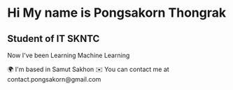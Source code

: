 <h1>Hi  My name is Pongsakorn Thongrak</h1>
<h2>Student of IT SKNTC</h2>
<p>Now I've been Learning Machine Learning</p>
<list>🌍  I'm based in Samut Sakhon</list>
<list> ✉️  You can contact me at contact.pongsakorn@gmail.com</list>
